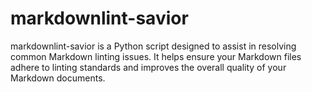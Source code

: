 # markdownlint-savior
markdownlint-savior is a Python script designed to assist in resolving common Markdown linting issues. It helps ensure your Markdown files adhere to linting standards and improves the overall quality of your Markdown documents.

